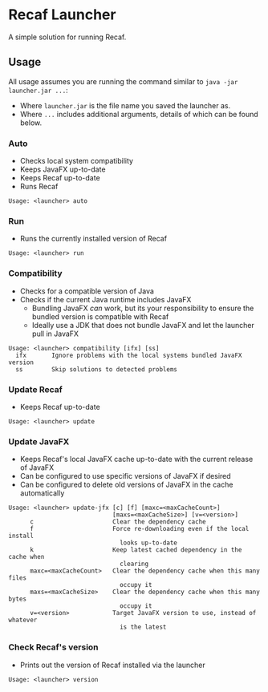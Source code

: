 # Recaf Launcher

A simple solution for running Recaf.

## Usage

All usage assumes you are running the command similar to `java -jar launcher.jar ...`:
 - Where `launcher.jar` is the file name you saved the launcher as.
 - Where `...` includes additional arguments, details of which can be found below.

### Auto
 - Checks local system compatibility
 - Keeps JavaFX up-to-date
 - Keeps Recaf up-to-date
 - Runs Recaf
```
Usage: <launcher> auto
```

### Run
 - Runs the currently installed version of Recaf
```
Usage: <launcher> run
```

### Compatibility
 - Checks for a compatible version of Java
 - Checks if the current Java runtime includes JavaFX
    - Bundling JavaFX _can_ work, but its your responsibility to ensure the bundled version is compatible with Recaf
    - Ideally use a JDK that does not bundle JavaFX and let the launcher pull in JavaFX
```
Usage: <launcher> compatibility [ifx] [ss]
  ifx       Ignore problems with the local systems bundled JavaFX version
  ss        Skip solutions to detected problems
```

### Update Recaf
 - Keeps Recaf up-to-date
```
Usage: <launcher> update
```

### Update JavaFX
 - Keeps Recaf's local JavaFX cache up-to-date with the current release of JavaFX
 - Can be configured to use specific versions of JavaFX if desired
 - Can be configured to delete old versions of JavaFX in the cache automatically
```
Usage: <launcher> update-jfx [c] [f] [maxc=<maxCacheCount>]
                             [maxs=<maxCacheSize>] [v=<version>]
      c                      Clear the dependency cache
      f                      Force re-downloading even if the local install
                               looks up-to-date
      k                      Keep latest cached dependency in the cache when
                               clearing
      maxc=<maxCacheCount>   Clear the dependency cache when this many files
                               occupy it
      maxs=<maxCacheSize>    Clear the dependency cache when this many bytes
                               occupy it
      v=<version>            Target JavaFX version to use, instead of whatever
                               is the latest
```

### Check Recaf's version
 - Prints out the version of Recaf installed via the launcher
```
Usage: <launcher> version
```